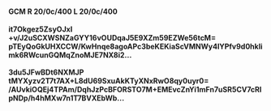#### GCM R 20/0c/400 L 20/0c/400
**it7Okgez5ZsyOJxI**<br/>**+v/J2uSCXWSNZaGYY16vOUDqaJ5E9XZm59EZWe56tcM=**<br/>**pTEyQoGkUHXCCW/KwHnqe8agoAPc3beKEKiaScVMNWy4lYPfv9d0hkIimk6RWcunGQMqZnoMJE7NX8i2...**<br/><br/>
**3du5JFwBDt6NXMJP**<br/>**tMYXyzv2T7t7AX+L8dU69SxuAkKTyXNxRwO8qy0uyr0=**<br/>**/AUvkiOQEj4TPAm/DqhJzPcBFORSTO7M+EMEvcZnYi1mFn7uSR5CV7cRlpNDp/h4hMXw7n1T7BVXEbWb...**